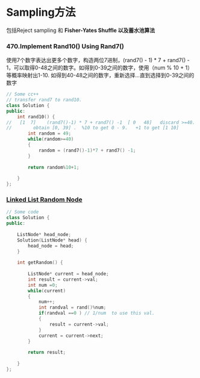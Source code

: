# Sampling方法

包括Reject sampling 和 **Fisher-Yates Shuffle 以及蓄水池算法**

### **470.Implement Rand10() Using Rand7()**

使用7个数字表达出更多个数字，构造两位7进制，(rand7() - 1) \* 7 + rand7() - 1，可以取得0-48之间的数字。如得到0-39之间的数字，使用（num % 10 + 1）等概率映射出1-10. 如得到40-48之间的数字，重新选择...直到选择到0-39之间的数字

```cpp
// Some cc++
// transfer rand7 to rand10. 
class Solution {
public:
    int rand10() {        
//   [1  7]    (rand7()-1) * 7 + rand7() -1  [ 0   48]   discard >=40. 
//        obtain [0, 39] .  %10 to get 0 - 9.   +1 to get [1 10]
        int random = 49; 
        while(random>=40)
        {
            random = (rand7()-1)*7 + rand7() -1; 
        }
        
        return random%10+1; 
        
    }
};
```

### [Linked List Random Node](https://leetcode.com/problems/linked-list-random-node/)

```cpp
// Some code
class Solution {
public:
    
    ListNode* head_node; 
    Solution(ListNode* head) {
        head_node = head; 
    }
    
    int getRandom() {
        
        ListNode* current = head_node; 
        int result = current->val; 
        int num =0; 
        while(current)
        {
            num++; 
            int randval = rand()%num;
            if(randval ==0 ) // 1/num  to use this val.
            {
                result = current->val; 
            }            
            current = current->next; 
        }
        
        return result; 
        
    }
};
```
